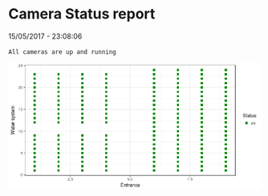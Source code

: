 Camera Status report
================
15/05/2017 - 23:08:06

    All cameras are up and running

![](camreport_files/figure-markdown_github/unnamed-chunk-2-1.png)
